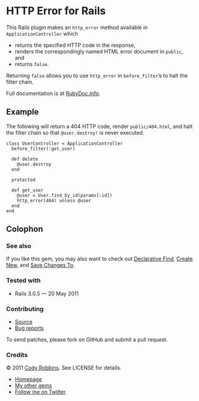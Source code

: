 HTTP Error for Rails
====================

This Rails plugin makes an `http_error` method available in `ApplicationController` which

* returns the specified HTTP code in the response,
* renders the correspondingly named HTML error document in `public`, and
* returns `false`.

Returning `false` allows you to use `http_error` in `before_filter`’s to halt the filter chain.

Full documentation is at [RubyDoc.info](http://rubydoc.info/gems/http-error).

Example
--------

The following will return a 404 HTTP code, render `public/404.html`, and halt the filter chain so that `@user.destroy!` is never executed.

    class UserController < ApplicationController
      before_filter(:get_user)

      def delete
        @user.destroy
      end

      protected

      def get_user
        @user = User.find_by_id(params[:id])
        http_error(404) unless @user
      end
    end

Colophon
--------

### See also

If you like this gem, you may also want to check out [Declarative Find](http://codyrobbins.com/software/declarative-find), [Create New](http://codyrobbins.com/software/create-new), and [Save Changes To](http://codyrobbins.com/software/save-changes-to).

### Tested with

* Rails 3.0.5 — 20 May 2011

### Contributing

* [Source](https://github.com/codyrobbins/http-error)
* [Bug reports](https://github.com/codyrobbins/http-error/issues)

To send patches, please fork on GitHub and submit a pull request.

### Credits

© 2011 [Cody Robbins](http://codyrobbins.com/). See LICENSE for details.

* [Homepage](http://codyrobbins.com/software/http-error)
* [My other gems](http://codyrobbins.com/software#gems)
* [Follow me on Twitter](http://twitter.com/codyrobbins)